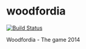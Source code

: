 woodfordia
==========

[![Build
Status](https://travis-ci.org/bdubaut/woodfordia.svg?branch=travis_ci)](https://travis-ci.org/bdubaut/woodfordia)

Woodfordia - The game 2014 
